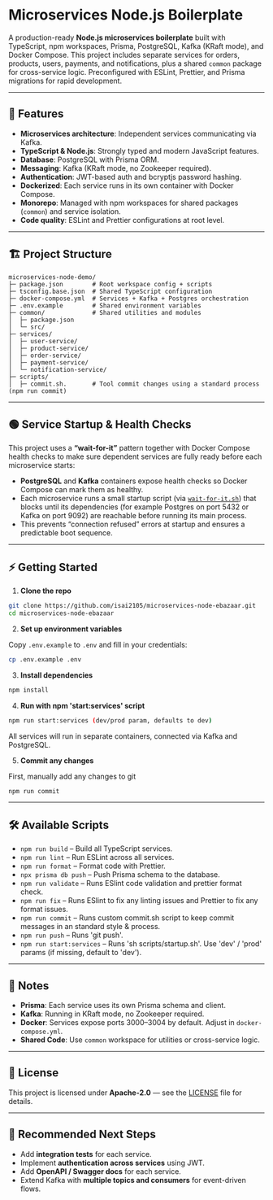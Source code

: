 # Microservices Node.js Boilerplate

A production-ready **Node.js microservices boilerplate** built with TypeScript, npm workspaces, Prisma, PostgreSQL, Kafka (KRaft mode), and Docker Compose. This project includes separate services for orders, products, users, payments, and notifications, plus a shared `common` package for cross-service logic. Preconfigured with ESLint, Prettier, and Prisma migrations for rapid development.

---

## 🚀 Features

- **Microservices architecture**: Independent services communicating via Kafka.
- **TypeScript & Node.js**: Strongly typed and modern JavaScript features.
- **Database**: PostgreSQL with Prisma ORM.
- **Messaging**: Kafka (KRaft mode, no Zookeeper required).
- **Authentication**: JWT-based auth and bcryptjs password hashing.
- **Dockerized**: Each service runs in its own container with Docker Compose.
- **Monorepo**: Managed with npm workspaces for shared packages (`common`) and service isolation.
- **Code quality**: ESLint and Prettier configurations at root level.

---

## 🏗️ Project Structure

```
microservices-node-demo/
├─ package.json        # Root workspace config + scripts
├─ tsconfig.base.json  # Shared TypeScript configuration
├─ docker-compose.yml  # Services + Kafka + Postgres orchestration
├─ .env.example        # Shared environment variables
├─ common/             # Shared utilities and modules
│  ├─ package.json
│  └─ src/
├─ services/
│  ├─ user-service/
│  ├─ product-service/
│  ├─ order-service/
│  ├─ payment-service/
│  └─ notification-service/
├─ scripts/
│  ├─ commit.sh.       # Tool commit changes using a standard process (npm run commit)
```

---

## 🟢 Service Startup & Health Checks

This project uses a **“wait-for-it”** pattern together with Docker Compose health checks to make sure dependent services are fully ready before each microservice starts:

- **PostgreSQL** and **Kafka** containers expose health checks so Docker Compose can mark them as healthy.
- Each microservice runs a small startup script (via [`wait-for-it.sh`](https://github.com/vishnubob/wait-for-it)) that blocks until its dependencies (for example Postgres on port 5432 or Kafka on port 9092) are reachable before running its main process.
- This prevents “connection refused” errors at startup and ensures a predictable boot sequence.

---

## ⚡ Getting Started

1. **Clone the repo**

```bash
git clone https://github.com/isai2105/microservices-node-ebazaar.git
cd microservices-node-ebazaar
```

2. **Set up environment variables**

Copy `.env.example` to `.env` and fill in your credentials:

```bash
cp .env.example .env
```

3. **Install dependencies**

```bash
npm install
```

4. **Run with npm 'start:services' script**

```bash
npm run start:services (dev/prod param, defaults to dev)
```

All services will run in separate containers, connected via Kafka and PostgreSQL.

5. **Commit any changes**

First, manually add any changes to git

```bash
npm run commit
```

---

## 🛠️ Available Scripts

- `npm run build` – Build all TypeScript services.
- `npm run lint` – Run ESLint across all services.
- `npm run format` – Format code with Prettier.
- `npx prisma db push` – Push Prisma schema to the database.
- `npm run validate` – Runs ESlint code validation and prettier format check.
- `npm run fix` – Runs ESlint to fix any linting issues and Prettier to fix any format issues.
- `npm run commit` – Runs custom commit.sh script to keep commit messages in an standard style & process.
- `npm run push` – Runs 'git push'.
- `npm run start:services` – Runs 'sh scripts/startup.sh'. Use 'dev' / 'prod' params (if missing, default to 'dev').

---

## 📝 Notes

- **Prisma**: Each service uses its own Prisma schema and client.
- **Kafka**: Running in KRaft mode, no Zookeeper required.
- **Docker**: Services expose ports 3000–3004 by default. Adjust in `docker-compose.yml`.
- **Shared Code**: Use `common` workspace for utilities or cross-service logic.

---

## 📄 License

This project is licensed under **Apache-2.0** — see the [LICENSE](https://github.com/isai2105/microservices-node-ebazaar#Apache-2.0-1-ov-file) file for details.

---

## 👀 Recommended Next Steps

- Add **integration tests** for each service.
- Implement **authentication across services** using JWT.
- Add **OpenAPI / Swagger docs** for each service.
- Extend Kafka with **multiple topics and consumers** for event-driven flows.
